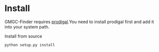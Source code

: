 # Install

GMGC-Finder requires [prodigal](https://github.com/hyattpd/Prodigal).You need to install prodigal first and add it into your system path.

Install from source

```bash
python setup.py install
```

